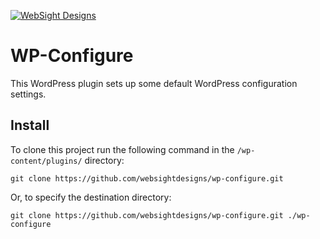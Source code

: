 [![WebSight Designs](http://www.websightdesigns.com/img/logo.png)](http://www.websightdesigns.com)

# WP-Configure

This WordPress plugin sets up some default WordPress configuration settings.

## Install

To clone this project run the following command in the `/wp-content/plugins/` directory:

    git clone https://github.com/websightdesigns/wp-configure.git

Or, to specify the destination directory:

    git clone https://github.com/websightdesigns/wp-configure.git ./wp-configure
